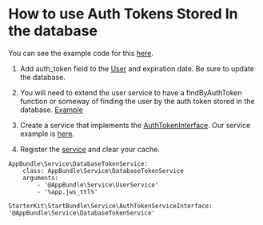 # How to use Auth Tokens Stored In the database

You can see the example code for this [here](https://github.com/phptuts/starter-bundle-example/tree/database-token-example).

1) Add auth_token field to the [User](https://github.com/phptuts/starter-bundle-example/blob/database-token-example/src/AppBundle/Entity/User.php#L30) and expiration date.  Be sure to update the database.

2) You will need to extend the user service to have a findByAuthToken function or someway of finding the user by the auth token stored in the database. [Example](https://github.com/phptuts/starter-bundle-example/blob/database-token-example/src/AppBundle/Service/UserService.php#L17)

3) Create a service that implements the [AuthTokenInterface](https://github.com/phptuts/StarterBundleForSymfony/blob/master/src/Service/AuthTokenServiceInterface.php).  Our service example is [here](https://github.com/phptuts/starter-bundle-example/blob/database-token-example/src/AppBundle/Service/DatabaseTokenService.php).

4) Register the [service](https://github.com/phptuts/starter-bundle-example/blob/database-token-example/app/config/services.yml#L49) and clear your cache.

```
AppBundle\Service\DatabaseTokenService:
    class: AppBundle\Service\DatabaseTokenService
    arguments:
        - '@AppBundle\Service\UserService'
        - '%app.jws_ttl%'

StarterKit\StartBundle\Service\AuthTokenServiceInterface: '@AppBundle\Service\DatabaseTokenService'

```



